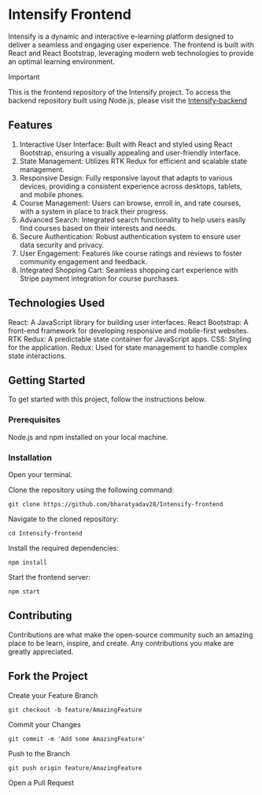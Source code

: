 # **Intensify Frontend**
Intensify is a dynamic and interactive e-learning platform designed to deliver a seamless and engaging user experience. The frontend  is built with React and React Bootstrap, leveraging modern web technologies to provide an optimal learning environment.

> [!IMPORTANT]
> This is the frontend repository of the Intensify project. To access the backend repository built using Node.js, please visit the <a href="https://github.com/bharatyadav28/Intensify-backend">Intensify-backend </a>

## **Features**

1. Interactive User Interface: Built with React and styled using React Bootstrap, ensuring a visually appealing and user-friendly interface.
2. State Management: Utilizes RTK Redux for efficient and scalable state management.
3. Responsive Design: Fully responsive layout that adapts to various devices, providing a consistent experience across desktops, tablets, and mobile phones.
4. Course Management: Users can browse, enroll in, and rate courses, with a system in place to track their progress.
5. Advanced Search: Integrated search functionality to help users easily find courses based on their interests and needs.
6. Secure Authentication: Robust authentication system to ensure user data security and privacy.
7. User Engagement: Features like course ratings and reviews to foster community engagement and feedback.
8. Integrated Shopping Cart: Seamless shopping cart experience with Stripe payment integration for course purchases.

## **Technologies Used**
React: A JavaScript library for building user interfaces.
React Bootstrap: A front-end framework for developing responsive and mobile-first websites.
RTK Redux: A predictable state container for JavaScript apps.
CSS: Styling for the application.
Redux: Used for state management to handle complex state interactions.


## **Getting Started**

To get started with this project, follow the instructions below.
### Prerequisites
Node.js and npm installed on your local machine.


### Installation
Open your terminal.

Clone the repository using the following command:

`git clone https://github.com/bharatyadav28/Intensify-frontend`

Navigate to the cloned repository:

`cd Intensify-frontend`

Install the required dependencies:

`npm install`

Start the frontend server:

`npm start`

## **Contributing**
Contributions are what make the open-source community such an amazing place to be learn, inspire, and create. Any contributions you make are greatly appreciated.

## Fork the Project

Create your Feature Branch 

`git checkout -b feature/AmazingFeature`

Commit your Changes 

`git commit -m 'Add some AmazingFeature'`

Push to the Branch 

`git push origin feature/AmazingFeature`

Open a Pull Request


